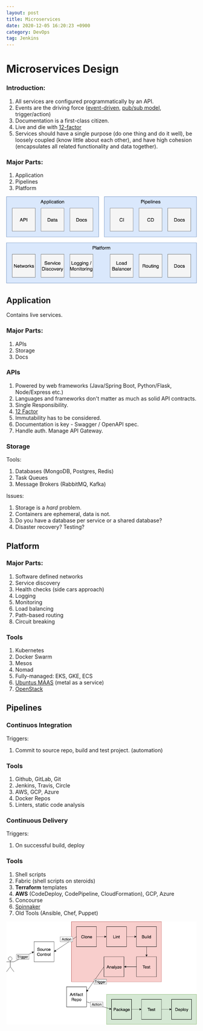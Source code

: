```yaml
---
layout: post 
title: Microservices
date: 2020-12-05 16:20:23 +0900 
category: DevOps
tag: Jenkins
---
```


# Microservices Design

### Introduction: 

1. All services are configured programmatically by an API.
1. Events are the driving force ([event-driven](https://martinfowler.com/articles/201701-event-driven.html), [pub/sub model](https://en.wikipedia.org/wiki/Publish%E2%80%93subscribe_pattern), trigger/action)
1. Documentation is a first-class citizen.
1. Live and die with [12-factor](https://12factor.net/)
1. Services should have a single purpose (do one thing and do it well), be loosely coupled (know little about each other), and have high cohesion (encapsulates all related functionality and data together).



### Major Parts:

1. Application
1. Pipelines
1. Platform

![microservices-overview](../public/img/microservices-overview.png)

## Application

Contains live services.

### Major Parts:

1. APIs
1. Storage
1. Docs

### APIs

1. Powered by web frameworks (Java/Spring Boot, Python/Flask, Node/Express etc.) 
1. Languages and frameworks don't matter as much as solid API contracts.
1. Single Responsibility.
1. [12 Factor](https://12factor.net/)
1. Immutability has to be considered.
1. Documentation is key - Swagger / OpenAPI spec.
1. Handle auth. Manage  API Gateway.

### Storage

Tools:

1. Databases (MongoDB, Postgres, Redis)
1. Task Queues
1. Message Brokers (RabbitMQ, Kafka)

Issues:

1. Storage is a _hard_ problem.
1. Containers are ephemeral, data is not.
1. Do you have a database per service or a shared database?
1. Disaster recovery? Testing?

## Platform

### Major Parts:

1. Software defined networks
1. Service discovery
1. Health checks (side cars approach)
1. Logging
1. Monitoring
1. Load balancing
1. Path-based routing
1. Circuit breaking

### Tools

1. Kubernetes
1. Docker Swarm
1. Mesos
1. Nomad
1. Fully-managed: EKS, GKE, ECS
1. [Ubuntus MAAS](https://www.ubuntu.com/server/maas) (metal as a service)
1. [OpenStack](https://www.openstack.org/)

## Pipelines

### Continuos Integration

Triggers:

1. Commit to source repo, build and test project. (automation)

### Tools

1. Github, GitLab, Git
1. Jenkins, Travis, Circle
1. AWS, GCP, Azure
1. Docker Repos
1. Linters, static code analysis

### Continuous Delivery

Triggers:

1. On successful build, deploy

### Tools

1. Shell scripts
1. Fabric (shell scripts on steroids)
1. **Terraform** templates
1. **AWS** (CodeDeploy, CodePipeline, CloudFormation), GCP, Azure
1. Concourse
1. [Spinnaker](https://www.spinnaker.io/)
1. Old Tools (Ansible, Chef, Puppet)

![microservices-overview-ci-cd](../public/img/microservices-overview-ci-cd.png)

